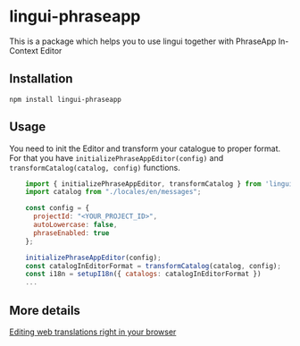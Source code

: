 # lingui-phraseapp

This is a package which helps you to use lingui together with PhraseApp In-Context Editor

## Installation

    npm install lingui-phraseapp

## Usage

You need to init the Editor and transform your catalogue to proper format.
For that you have `initializePhraseAppEditor(config)` and `transformCatalog(catalog, config)` functions.
```js
    import { initializePhraseAppEditor, transformCatalog } from 'lingui-phrase';
    import catalog from "./locales/en/messages";

    const config = {
      projectId: "<YOUR_PROJECT_ID>",
      autoLowercase: false,
      phraseEnabled: true
    };

    initializePhraseAppEditor(config);
    const catalogInEditorFormat = transformCatalog(catalog, config);
    const i18n = setupI18n({ catalogs: catalogInEditorFormat })
    ...
```
## More details
[Editing web translations right in your browser](https://oles.dev/posts/editing-web-translations-right-in-your-browser)
